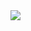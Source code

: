 <img src="https://komarev.com/ghpvc/?username=cucerdariancatalin&&style=flat-square" align="center" />
